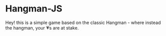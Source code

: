 # Hangman-JS
Hey! this is a simple game based on the classic Hangman - where instead the hangman, your 💗s are at stake. 
